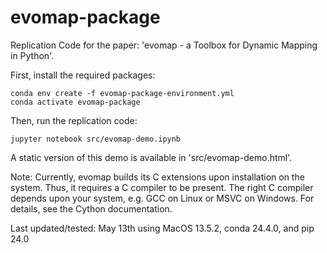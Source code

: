 # evomap-package

Replication Code for the paper: 'evomap - a Toolbox for Dynamic Mapping in Python'.

First, install the required packages:

```
conda env create -f evomap-package-environment.yml
conda activate evomap-package
```

Then, run the replication code:

```
jupyter notebook src/evomap-demo.ipynb
```

A static version of this demo is available in 'src/evomap-demo.html'.

Note: Currently, evomap builds its C extensions upon installation on the system. Thus, it requires a C compiler to be present. The right C compiler depends upon your system, e.g. GCC on Linux or MSVC on Windows. For details, see the Cython documentation. 

Last updated/tested: May 13th using MacOS 13.5.2, conda 24.4.0, and pip 24.0